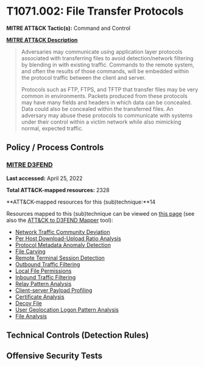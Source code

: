 # T1071.002: File Transfer Protocols
**MITRE ATT&CK Tactic(s):** Command and Control

**[MITRE ATT&CK Description](https://attack.mitre.org/techniques/T1071/002)**
<blockquote>Adversaries may communicate using application layer protocols associated with transferring files to avoid detection/network filtering by blending in with existing traffic. Commands to the remote system, and often the results of those commands, will be embedded within the protocol traffic between the client and server. 

Protocols such as FTP, FTPS, and TFTP that transfer files may be very common in environments.  Packets produced from these protocols may have many fields and headers in which data can be concealed. Data could also be concealed within the transferred files. An adversary may abuse these protocols to communicate with systems under their control within a victim network while also mimicking normal, expected traffic. </blockquote>
## Policy / Process Controls
### [MITRE D3FEND](https://d3fend.mitre.org/)
**Last accessed:** April 25, 2022

**Total ATT&CK-mapped resources:** 2328

**ATT&CK-mapped resources for this (sub)technique:**14

Resources mapped to this (sub)technique can be viewed on [this page](https://d3fend.mitre.org/) (see also the [ATT&CK to D3FEND Mapper](https://d3fend.mitre.org/tools/attack-mapper) tool):

* [Network Traffic Community Deviation](https://d3fend.mitre.org/techniques/d3f:NetworkTrafficCommunityDeviation)
* [Per Host Download-Upload Ratio Analysis](https://d3fend.mitre.org/techniques/d3f:PerHostDownload-UploadRatioAnalysis)
* [Protocol Metadata Anomaly Detection](https://d3fend.mitre.org/techniques/d3f:ProtocolMetadataAnomalyDetection)
* [File Carving](https://d3fend.mitre.org/techniques/d3f:FileCarving)
* [Remote Terminal Session Detection](https://d3fend.mitre.org/techniques/d3f:RemoteTerminalSessionDetection)
* [Outbound Traffic Filtering](https://d3fend.mitre.org/techniques/d3f:OutboundTrafficFiltering)
* [Local File Permissions](https://d3fend.mitre.org/techniques/d3f:LocalFilePermissions)
* [Inbound Traffic Filtering](https://d3fend.mitre.org/techniques/d3f:InboundTrafficFiltering)
* [Relay Pattern Analysis](https://d3fend.mitre.org/techniques/d3f:RelayPatternAnalysis)
* [Client-server Payload Profiling](https://d3fend.mitre.org/techniques/d3f:Client-serverPayloadProfiling)
* [Certificate Analysis](https://d3fend.mitre.org/techniques/d3f:CertificateAnalysis)
* [Decoy File](https://d3fend.mitre.org/techniques/d3f:DecoyFile)
* [User Geolocation Logon Pattern Analysis](https://d3fend.mitre.org/techniques/d3f:UserGeolocationLogonPatternAnalysis)
* [File Analysis](https://d3fend.mitre.org/techniques/d3f:FileAnalysis)

## Technical Controls (Detection Rules)

## Offensive Security Tests
